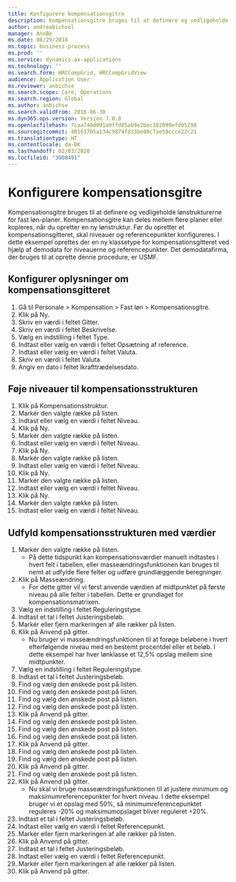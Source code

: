 ```yaml
---
title: Konfigurere kompensationsgitre
description: Kompensationsgitre bruges til at definere og vedligeholde lønstrukturerne for fast løn-planer.
author: andreabichsel
manager: AnnBe
ms.date: 08/29/2018
ms.topic: business-process
ms.prod: ''
ms.service: dynamics-ax-applications
ms.technology: ''
ms.search.form: HRCCompGrid, HRCCompGridView
audience: Application User
ms.reviewer: anbichse
ms.search.scope: Core, Operations
ms.search.region: Global
ms.author: anbichse
ms.search.validFrom: 2016-06-30
ms.dyn365.ops.version: Version 7.0.0
ms.openlocfilehash: 7caa740d091a9ffd85ab9e2bec382099efd05298
ms.sourcegitcommit: 40163705a134c9874fd33be80c7ae59ccce22c21
ms.translationtype: HT
ms.contentlocale: da-DK
ms.lasthandoff: 02/03/2020
ms.locfileid: "3008491"
---
```

# <a name="set-up-compensation-grids"></a>Konfigurere kompensationsgitre

Kompensationsgitre bruges til at definere og vedligeholde lønstrukturerne for fast løn-planer. Kompensationsgitre kan deles mellem flere planer eller kopieres, når du opretter en ny lønstruktur.  Før du opretter et kompensationsgitteret, skal niveauer og referencepunkter konfigureres. I dette eksempel oprettes der en ny klassetype for kompensationsgitteret ved hjælp af demodata for niveauerne og referencepunkter. Det demodatafirma, der bruges til at oprette denne procedure, er USMF.


## <a name="set-up-information-about-the-compensation-grid"></a>Konfigurer oplysninger om kompensationsgitteret
1. Gå til Personale > Kompensation > Fast løn > Kompensationsgitre.
2. Klik på Ny.
3. Skriv en værdi i feltet Gitter.
4. Skriv en værdi i feltet Beskrivelse.
5. Vælg en indstilling i feltet Type.
6. Indtast eller vælg en værdi i feltet Opsætning af reference.
7. Indtast eller vælg en værdi i feltet Valuta.
8. Skriv en værdi i feltet Valuta.
9. Angiv en dato i feltet Ikrafttrædelsesdato.

## <a name="add-levels-to-the-compensation-structure"></a>Føje niveauer til kompensationsstrukturen
1. Klik på Kompensationsstruktur.
2. Markér den valgte række på listen.
3. Indtast eller vælg en værdi i feltet Niveau.
4. Klik på Ny.
5. Markér den valgte række på listen.
6. Indtast eller vælg en værdi i feltet Niveau.
7. Klik på Ny.
8. Markér den valgte række på listen.
9. Indtast eller vælg en værdi i feltet Niveau.
10. Klik på Ny.
11. Markér den valgte række på listen.
12. Indtast eller vælg en værdi i feltet Niveau.
13. Klik på Ny.
14. Markér den valgte række på listen.
15. Indtast eller vælg en værdi i feltet Niveau.

## <a name="fill-in-the-compensation-structure-with-values"></a>Udfyld kompensationsstrukturen med værdier
1. Markér den valgte række på listen.
    * På dette tidspunkt kan kompensationsværdier manuelt indtastes i hvert felt i tabellen, eller masseændringsfunktionen kan bruges til nemt at udfylde flere felter og udføre grundlæggende beregninger.  
2. Klik på Masseændring.
    * For dette gitter vil vi først anvende værdien af midtpunktet på første niveau på alle felter i tabellen. Dette er grundlaget for kompensationsmatrixen.  
3. Vælg en indstilling i feltet Reguleringstype.
4. Indtast et tal i feltet Justeringsbeløb.
5. Markér eller fjern markeringen af alle rækker på listen.
6. Klik på Anvend på gitter.
    * Nu bruger vi masseændringsfunktionen til at forøge beløbene i hvert efterfølgende niveau med en bestemt procentdel eller et beløb. I dette eksempel har hver lønklasse et 12,5% opslag mellem sine midtpunkter.  
7. Vælg en indstilling i feltet Reguleringstype.
8. Indtast et tal i feltet Justeringsbeløb.
9. Find og vælg den ønskede post på listen.
10. Find og vælg den ønskede post på listen.
11. Find og vælg den ønskede post på listen.
12. Find og vælg den ønskede post på listen.
13. Klik på Anvend på gitter.
14. Find og vælg den ønskede post på listen.
15. Find og vælg den ønskede post på listen.
16. Find og vælg den ønskede post på listen.
17. Klik på Anvend på gitter.
18. Find og vælg den ønskede post på listen.
19. Find og vælg den ønskede post på listen.
20. Klik på Anvend på gitter.
21. Find og vælg den ønskede post på listen.
22. Klik på Anvend på gitter.
    * Nu skal vi bruge masseændringsfunktionen til at justere minimum og maksimumreferencepunkter for hvert niveau. I dette eksempel bruger vi et opslag med 50%, så minimumreferencepunktet reguleres -20% og maksimumopslaget bliver reguleret +20%.  
23. Indtast et tal i feltet Justeringsbeløb.
24. Indtast eller vælg en værdi i feltet Referencepunkt.
25. Markér eller fjern markeringen af alle rækker på listen.
26. Klik på Anvend på gitter.
27. Indtast et tal i feltet Justeringsbeløb.
28. Indtast eller vælg en værdi i feltet Referencepunkt.
29. Markér eller fjern markeringen af alle rækker på listen.
30. Klik på Anvend på gitter.

